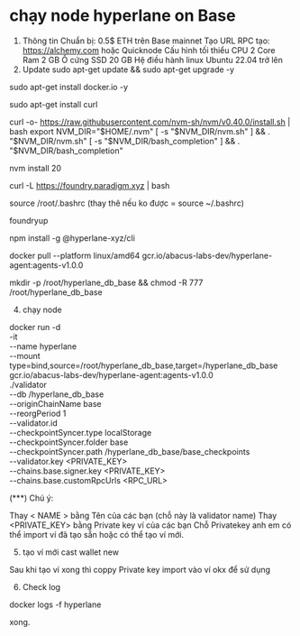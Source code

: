 # chạy node hyperlane on Base 
1. Thông tin
        Chuẩn bị: 0.5$ ETH trên Base mainnet
        Tạo URL RPC tạo: https://alchemy.com hoặc Quicknode
        Cấu hình tối thiểu
        CPU 2 Core
        Ram 2 GB
        Ổ cứng SSD 20 GB
        Hệ điều hành linux Ubuntu 22.04 trở lên
2. Update
sudo apt-get update && sudo apt-get upgrade -y

sudo apt-get install docker.io -y

sudo apt-get install curl

curl -o- https://raw.githubusercontent.com/nvm-sh/nvm/v0.40.0/install.sh | bash
export NVM_DIR="$HOME/.nvm"
[ -s "$NVM_DIR/nvm.sh" ] && \. "$NVM_DIR/nvm.sh"
[ -s "$NVM_DIR/bash_completion" ] && \. "$NVM_DIR/bash_completion"

nvm install 20

curl -L https://foundry.paradigm.xyz | bash

source /root/.bashrc (thay thê nếu ko được = source ~/.bashrc)

foundryup

npm install -g @hyperlane-xyz/cli

docker pull --platform linux/amd64 gcr.io/abacus-labs-dev/hyperlane-agent:agents-v1.0.0

mkdir -p /root/hyperlane_db_base && chmod -R 777 /root/hyperlane_db_base

4. chạy node

docker run -d \
  -it \
  --name hyperlane \
  --mount type=bind,source=/root/hyperlane_db_base,target=/hyperlane_db_base \
  gcr.io/abacus-labs-dev/hyperlane-agent:agents-v1.0.0 \
  ./validator \
  --db /hyperlane_db_base \
  --originChainName base \
  --reorgPeriod 1 \
  --validator.id <Name> \
  --checkpointSyncer.type localStorage \
  --checkpointSyncer.folder base \
  --checkpointSyncer.path /hyperlane_db_base/base_checkpoints \
  --validator.key <PRIVATE_KEY> \
  --chains.base.signer.key <PRIVATE_KEY> \
  --chains.base.customRpcUrls <RPC_URL>

(***) Chú ý:

Thay < NAME > bằng Tên của các bạn (chỗ này là validator name)
Thay <PRIVATE_KEY> bằng Private key ví của các bạn
Chỗ Privatekey anh em có thể import ví đã tạo sẵn hoặc có thể tạo ví mới.

5. tạo ví mới
cast wallet new

Sau khi tạo ví xong thì coppy Private key import vào ví okx để sử dụng

6. Check log
   
  docker logs -f hyperlane

  xong.
